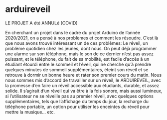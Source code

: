 # arduireveil

LE PROJET A été ANNULé (COVID)

   En cherchant un projet dans le cadre du projet Arduino de l’année 2020/2021, on a pensé à nos problèmes et comment les résoudre. C’est là que nous avons trouvé intéressant un de ces problèmes: Le réveil, un problème quotidien chez les jeunes, dont nous. On peut déjà programmer une alarme sur son téléphone, mais le son de ce dernier n’est pas assez puissant, et le téléphone, du fait de sa mobilité, est facile d’accès à un étudiant étourdi entre le sommeil et l’éveil, qui ne cherche qu’à prendre quelques minutes de sommeil supplémentaires, éteint son réveil et se retrouve à dormir un bonne heure et rater son premier cours du matin. Nous nous sommes mis d’accord de travailler sur un réveil, le ARDUIREVEIL, avec la promesse d‘en faire un réveil accessible aux étudiants, durable, et assez solide. 
   Il s’agirait d’un réveil qui va être à la fois sonore, mais aussi lumineux, si l’utilisateur ne se réveille pas au premier réveil, avec quelques options supplémentaires, tels que l’affichage du temps du jour, la recharge du téléphone portable, un option pour utiliser les enceintes du réveil pour mettre la musique… etc.

